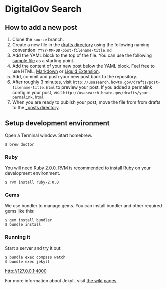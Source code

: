 # DigitalGov Search

## How to add a new post

1. Clone the `source` branch.
2. Create a new file in the [drafts directory](https://github.com/usasearch/usasearch.github.com/tree/source/drafts)
   using the following naming convention: `YYYY-MM-DD-post-filename-title.md`
3. Add the YAML block to the top of the file.
   You can use the following [sample file](https://raw.github.com/usasearch/usasearch.github.com/source/drafts/2013-03-19-sample.md) as a starting point.
4. Add the content of your new post below the YAML block.
   Feel free to use HTML,
   [Markdown](http://daringfireball.net/projects/markdown/syntax) or
   [Liquid Extension](https://github.com/mojombo/jekyll/wiki/Liquid-Extensions).
5. Add, commit and push your new post back to the repository.
6. After roughly 3 minutes, visit `http://usasearch.howto.gov/drafts/post-filename-title.html` to preview your post.
   If you added a permalink config in your post, visit `http://usasearch.howto.gov/drafts/your-permalink.html`
7. When you are ready to publish your post, move the file from from drafts to the [_posts directory](https://github.com/usasearch/usasearch.github.com/tree/source/_posts).

## Setup development environment

Open a Terminal window. Start homebrew.
    
    $ brew doctor

### Ruby

You will need [Ruby 2.0.0](http://www.ruby-lang.org/en/downloads).
[RVM](http://rvm.io) is recommended to install Ruby on your development environment.

    $ rvm install ruby-2.0.0

### Gems

We use bundler to manage gems. You can install bundler and other required gems like this:

    $ gem install bundler
    $ bundle install

### Running it

Start a server and try it out:

    $ bundle exec compass watch
    $ bundle exec jekyll

<http://127.0.0.1:4000>

For more information about Jekyll, visit [the wiki pages](https://github.com/mojombo/jekyll/wiki).
